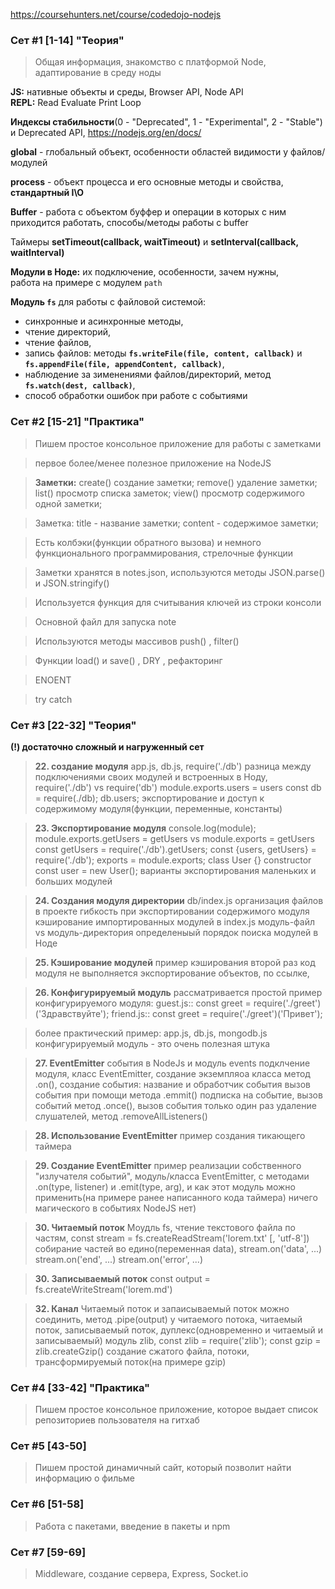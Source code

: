 https://coursehunters.net/course/codedojo-nodejs

### Сет #1 [1-14]  "Теория"
 > Общая информация, знакомство с платформой Node, адаптирование в среду ноды

**JS:** нативные объекты и среды, Browser API, Node API  
**REPL:** Read Evaluate Print Loop  

**Индексы стабильности**(0 - "Deprecated", 1 - "Experimental", 2 - "Stable") и Deprecated API, https://nodejs.org/en/docs/  

**global** - глобальный объект, особенности областей видимости у файлов/модулей  

**process** - объект процесса и его основные методы и свойства, **стандартный I\O**

**Buffer** - работа с объектом буффер и операции в которых с ним приходится работать, способы/методы работы с buffer  

Таймеры **setTimeout(callback, waitTimeout)** и **setInterval(callback, waitInterval)**  

**Модули в Ноде:** их подключение, особенности, зачем нужны,  
работа на примере с модулем `path`  

__Модуль `fs`__ для работы с файловой системой:
 - синхронные и асинхронные методы, 
 - чтение директорий,
 - чтение файлов, 
 - запись файлов: методы __`fs.writeFile(file, content, callback)`__ и __`fs.appendFile(file, appendContent, callback)`__, 
 - наблюдение за зименениями файлов/директорий, метод __`fs.watch(dest, callback)`__,
 - способ обработки ошибок при работе с событиями  




### Сет #2 [15-21]  "Практика"
 > Пишем простое консольное приложение для работы с заметками

 > первое более/менее полезное приложение на NodeJS

 > __Заметки:__ 
 create() создание заметки; 
 remove() удаление заметки; 
 list() просмотр списка заметок;
 view() просмотр содержимого одной заметки;


 > Заметка: 
 title - название заметки;
 content - содержимое заметки;


 > Есть колбэки(функции обратного вызова) и немного функционального программирования,
 стрелочные функции

 > Заметки хранятся в notes.json,
 используются методы JSON.parse() и JSON.stringify()

 > Используется функция для считывания ключей из строки консоли

 > Основной файл для запуска note

 > Используются методы массивов push() , filter()

 > Функции load() и save() , DRY ,  рефакторинг

 > ENOENT

 > try catch







### Сет #3 [22-32] "Теория"
__(!) достаточно сложный и нагруженный сет__


 > __22. создание модуля__
 app.js, db.js, require('./db')
 разница между подключениями своих модулей и встроенных в Ноду, require('./db')  vs  require('db')
 module.exports.users = users
 const db = require(./db);
 db.users;
 экспортирование и доступ к содержимому модуля(функции, переменные, константы)

 
 > __23. Экспортирование модуля__
 console.log(module);
 module.exports.getUsers = getUsers   vs   module.exports = getUsers
 const getUsers = require('./db').getUsers;
 const {users, getUsers} = require('./db');
 exports = module.exports;
 class User {}
 constructor
 const user = new User();
 варианты экспортирования маленьких и больших модулей


 > __24. Создания модуля директории__
 db/index.js
 организация файлов в проекте
 гибкость при экспортировании содержимого модуля
 кэширование импортированных модулей в index.js
 модуль-файл   vs   модуль-директория
 определеныый порядок поиска модулей в Ноде


 > __25. Кэширование модулей__
 пример кэширования
 второй раз код модуля не выполняется
 экспортирование объектов, по ссылке, 


 > __26. Конфигурируемый модуль__
 рассматривается простой пример конфигурируемого модуля:
 guest.js::  const greet = require('./greet')('Здравствуйте');
 friend.js:: const greet = require('./greet')('Привет');
 
 > более практический пример:
 app.js, db.js, mongodb.js
 конфигурируемый модуль - это очень полезная штука


 > __27. EventEmitter__
 события в NodeJs и модуль events
 подклчение модуля, класс EventEmitter, создание экземпляоа класса
 метод .on(), создание события: название и обработчик события
 вызов события при помощи метода .emmit()
 подписка на событие, вызов событий
 метод .once(), вызов события только один раз
 удаление слушателей, метод .removeAllListeners()


 > __28. Использование EventEmitter__
 пример создания тикающего таймера


 > __29. Создание EventEmitter__
 пример реализации собственного "излучателя событий", модуль/класса EventEmitter,
 с методами .on(type, listener) и .emit(type, arg), 
 и как этот модуль можно применить(на примере ранее написанного кода таймера)
 ничего магического в событиях NodeJS нет)
 

 > __30. Читаемый поток__
 Моудль fs, чтение текстового файла по частям,
 const stream = fs.createReadStream('lorem.txt' [, 'utf-8'])
 собирание частей во едино(переменная data),
 stream.on('data', ...)
 stream.on('end', ...)
 stream.on('error', ...)


 > __30. Записываемый поток__
 const output = fs.createWriteStream('lorem.md')


 > __32. Канал__
 Читаемый поток и запаисываемый поток можно соединить,
 метод .pipe(output) у читаемого потока,
 читаемый поток, записываемый поток, дуплекс(одновременно и читаемый и записываемый)
 модуль zlib,
 const zlib = require('zlib');
 const gzip = zlib.createGzip()
 создание сжатого файла,
 потоки, трансформируемый поток(на примере gzip)









### Сет #4 [33-42]  "Практика"
 > Пишем простое консольное  приложение, которое выдает список репозиториев пользователя на гитхаб


### Сет #5 [43-50]
 > Пишем простой динамичный сайт, который позволит найти информацию о фильме


### Сет #6 [51-58]
 > Работа с пакетами, введение в пакеты и npm


### Сет #7 [59-69]
 > Middleware, создание сервера, Express, Socket.io 
